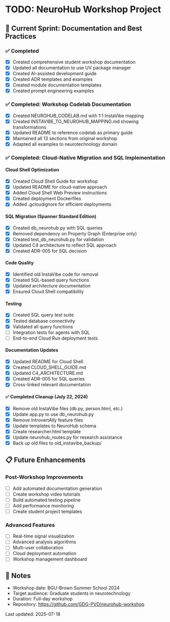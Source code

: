 # TODO: NeuroHub Workshop Project

## 🎯 Current Sprint: Documentation and Best Practices

### ✅ Completed
- [x] Created comprehensive student workshop documentation
- [x] Updated all documentation to use UV package manager
- [x] Created AI-assisted development guide
- [x] Created ADR templates and examples
- [x] Created module documentation templates
- [x] Created prompt engineering examples

### ✅ Completed: Workshop Codelab Documentation
- [x] Created NEUROHUB_CODELAB.md with 1:1 InstaVibe mapping
- [x] Created INSTAVIBE_TO_NEUROHUB_MAPPING.md showing transformations
- [x] Updated README to reference codelab as primary guide
- [x] Maintained all 13 sections from original workshop
- [x] Adapted all examples to neurotechnology domain

### ✅ Completed: Cloud-Native Migration and SQL Implementation

#### Cloud Shell Optimization
- [x] Created Cloud Shell Guide for workshop
- [x] Updated README for cloud-native approach
- [x] Added Cloud Shell Web Preview instructions
- [x] Created deployment Dockerfiles
- [x] Added .gcloudignore for efficient deployments

#### SQL Migration (Spanner Standard Edition)
- [x] Created db_neurohub.py with SQL queries
- [x] Removed dependency on Property Graph (Enterprise only)
- [x] Created test_db_neurohub.py for validation
- [x] Updated C4 architecture to reflect SQL approach
- [x] Created ADR-005 for SQL decision

#### Code Quality
- [x] Identified old InstaVibe code for removal
- [x] Created SQL-based query functions
- [x] Updated architecture documentation
- [x] Ensured Cloud Shell compatibility

#### Testing
- [x] Created SQL query test suite
- [x] Tested database connectivity
- [x] Validated all query functions
- [ ] Integration tests for agents with SQL
- [ ] End-to-end Cloud Run deployment tests

#### Documentation Updates
- [x] Updated README for Cloud Shell
- [x] Created CLOUD_SHELL_GUIDE.md
- [x] Updated C4_ARCHITECTURE.md
- [x] Created ADR-005 for SQL queries
- [x] Cross-linked relevant documentation

#### ✅ Completed Cleanup (July 22, 2024)
- [x] Remove old InstaVibe files (db.py, person.html, etc.)
- [x] Update app.py to use db_neurohub.py
- [x] Remove IntrovertAlly feature files
- [x] Update templates to NeuroHub schema
- [x] Create researcher.html template
- [x] Update neurohub_routes.py for research assistance
- [x] Back up old files to old_instavibe_backup/

## 📋 Future Enhancements

### Post-Workshop Improvements
- [ ] Add automated documentation generation
- [ ] Create workshop video tutorials
- [ ] Build automated testing pipeline
- [ ] Add performance monitoring
- [ ] Create student project templates

### Advanced Features
- [ ] Real-time signal visualization
- [ ] Advanced analysis algorithms
- [ ] Multi-user collaboration
- [ ] Cloud deployment automation
- [ ] Workshop management dashboard

## 📝 Notes

- Workshop date: BGU-Brown Summer School 2024
- Target audience: Graduate students in neurotechnology
- Duration: Full-day workshop
- Repository: https://github.com/GDG-PVD/neurohub-workshop

Last updated: 2025-07-18